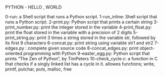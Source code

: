 PYTHON - HELLO , WORLD 

0-run:  a Shell script that runs a Python script.
1-run_inline: Shell script that runs a Python script.
2-print.py: Python script that prints a certain string
3-print_number.py: print the integer stored in the variable
4-print_float.py: print the float stored in the variable with a precision of 2 digits
5-print_string.py: print 3 times a string stored in the variable str, followed by its first 9 characters
6-concat.py: print string using variable str1 and str2
7-edges.py : complete given source code
8-concat_edges.py:  print object-oriented programming with Python
9-easter_egg.py: Python script that prints “The Zen of Python”, by TimPeters
10-check_cycle.c: a function in C that checks if a singly linked list has a cycle in it. allowes functions; write, printf, putchar, puts, malloc, free
